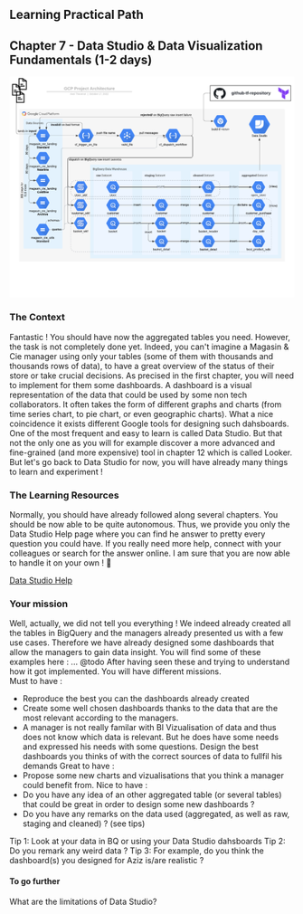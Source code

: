 ## Learning Practical Path 

## Chapter 7 - Data Studio & Data Visualization Fundamentals (1-2 days)

![Your mission architecture](img/architecture_datastudio.png)

### The Context

Fantastic ! You should have now the aggregated tables you need. However, the task is not completely done yet. Indeed, you can't imagine a Magasin & Cie manager using only your tables (some of them with thousands and thousands rows of data), to have a great overview of the status of their store or take crucial decisions. 
As precised in the first chapter, you will need to implement for them some dashboards. A dashboard is a visual representation of the data that could be used by some non tech collaborators. It often takes the form of different graphs and charts (from time series chart, to pie chart, or even geographic charts).
What a nice coincidence it exists different Google tools for designing such dahsboards. One of the most frequent and easy to learn is called Data Studio. But that not the only one as you will for example discover a more advanced and fine-grained (and more expensive) tool in chapter 12 which is called Looker.
But let's go back to Data Studio for now, you will have already many things to learn and experiment !

### The Learning Resources

Normally, you should have already followed along several chapters. You should be now able to be quite autonomous.
Thus, we provide you only the Data Studio Help page where you can find he answer to pretty every question you could have. If you really need more help, connect with your colleagues or search for the answer online. I am sure that you are now able to handle it on your own ! 💪

[Data Studio Help](https://support.google.com/datastudio/)


### Your mission

Well, actually, we did not tell you everything ! We indeed already created all the tables in BigQuery and the managers already presented us with a few use cases. Therefore we have already designed some dashboards that allow the managers to gain data insight. You will find some of these examples here : ... @todo
After having seen these and trying to understand how it got implemented. You will have different missions.  
Must to have :  
- Reproduce the best you can the dashboards already created  
- Create some well chosen dashboards thanks to the data that are the most relevant according to the managers.
- A manager is not really familar with BI Vizualisation of data and thus does not know which data is relevant. But he does have some needs and expressed his needs with some questions. Design the best dashboards you thinks of with the correct sources of data to fullfil his demands
Great to have :  
- Propose some new charts and vizualisations that you think a manager could benefit from.
Nice to have :  
- Do you have any idea of an other aggregated table (or several tables) that could be great in order to design some new dashboards ?
- Do you have any remarks on the data used (aggregated, as well as raw, staging and cleaned) ? (see tips)

Tip 1: Look at your data in BQ or using your Data Studio dahsboards
Tip 2: Do you remark any weird data ?
Tip 3: For example, do you think the dashboard(s) you designed for Aziz is/are realistic ?


#### To go further

What are the limitations of Data Studio? 